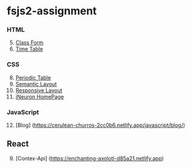# fsjs2-assignment

### HTML

5. [Class Form](https://cerulean-churros-2cc0b6.netlify.app/html/classform/)
6. [Time Table](https://cerulean-churros-2cc0b6.netlify.app/html/timetable/)

### CSS

8. [Periodic Table](https://cerulean-churros-2cc0b6.netlify.app/css/periodic%20table/)
9. [Semantic Layout](https://cerulean-churros-2cc0b6.netlify.app/css/semantic%20layout/)
10. [Responsive Layout](https://cerulean-churros-2cc0b6.netlify.app/css/responsive%20layout/)
11. [iNeuron HomePage](https://cerulean-churros-2cc0b6.netlify.app/css/ineuron%20homepage/)

### JavaScript

12. [Blog] (https://cerulean-churros-2cc0b6.netlify.app/javascript/blog/)

## React

9. [Contex-Api] (https://enchanting-axolotl-d85a21.netlify.app)
